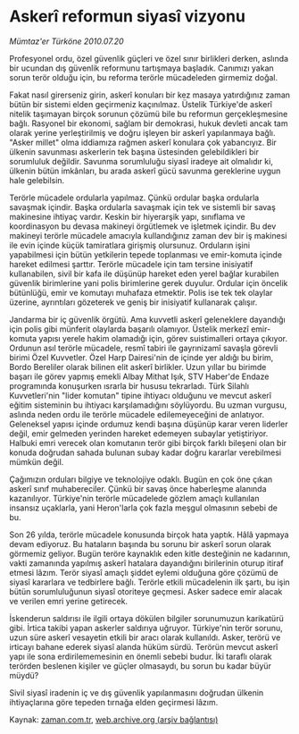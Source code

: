 # Askerî reformun siyasî vizyonu

*Mümtaz'er Türköne 2010.07.20*

<td class="columnist-detail">
<p>Profesyonel ordu, özel güvenlik güçleri ve özel sınır birlikleri derken, aslında bir ucundan dış güvenlik reformunu tartışmaya başladık. Canımızı yakan sorun terör olduğu için, bu reforma terörle mücadeleden girmemiz doğal.</p>
<p>
<div id="haberMetinDiv">
<p>Fakat nasıl girerseniz girin, askerî konuları bir kez masaya yatırdığınız zaman bütün bir sistemi elden geçirmeniz kaçınılmaz. Üstelik Türkiye'de askerî nitelik taşımayan birçok sorunun çözümü bile bu reformun gerçekleşmesine bağlı. Rasyonel bir ekonomi, sağlam bir demokrasi, hukuk devleti ancak tam olarak yerine yerleştirilmiş ve doğru işleyen bir askerî yapılanmaya bağlı. "Asker millet" olma iddiamıza rağmen askerî konulara çok yabancıyız. Bir ülkenin savunması askerlerin tek başına üstesinden gelebildikleri bir sorumluluk değildir. Savunma sorumluluğu siyasî iradeye ait olmalıdır ki, ülkenin bütün imkânları, bu arada askerî gücü savunma gereklerine uygun hale gelebilsin.
<p>Terörle mücadele ordularla yapılmaz. Çünkü ordular başka ordularla savaşmak içindir. Başka ordularla savaşmak için tek ve sistemli bir savaş makinesine ihtiyaç vardır. Keskin bir hiyerarşik yapı, sınıflama ve koordinasyon bu devasa makineyi örgütlemek ve işletmek içindir. Bu dev makineyi terörle mücadele amacıyla kullandığınız zaman dev bir iş makinesi ile evin içinde küçük tamiratlara girişmiş olursunuz. Orduların işini yapabilmesi için bütün yetkilerin tepede toplanması ve emir-komuta içinde hareket edilmesi şarttır. Terörle mücadele için tam tersine inisiyatif kullanabilen, sivil bir kafa ile düşünüp hareket eden yerel bağlar kurabilen güvenlik birimlerine yani polis birimlerine gerek duyulur. Ordular için öncelik bütünlüğü, emir ve komutayı muhafaza etmektir. Polis ise tek tek olaylar üzerine, ayrıntıları gözeterek ve geniş bir inisiyatif kullanarak çalışır.
<p>Jandarma bir iç güvenlik örgütü. Ama kuvvetli askerî geleneklere dayandığı için polis gibi münferit olaylarda başarılı olamıyor. Üstelik merkezî emir-komuta yapısı yerele hakim olamadığı için, görev suistimalleri ortaya çıkıyor. Ordunun asıl terörle mücadele, resmî tabiri ile gayrınizamî savaşla görevli birimi Özel Kuvvetler. Özel Harp Dairesi'nin de içinde yer aldığı bu birim, Bordo Bereliler olarak bilinen elit askerî birlikler. Uzun yıllar bu birimde başarı ile görev yapmış emekli Albay Mithat Işık, STV Haber'de Endaze programında konuşurken ısrarla bir hususu tekrarladı. Türk Silahlı Kuvvetleri'nin "lider komutan" tipine ihtiyacı olduğunu ve mevcut askerî eğitim sisteminin bu ihtiyacı karşılamadığını söylüyordu. Bu uzman vurgusu, aslında neden ordu ile terörle mücadele edilemeyeceğini de anlatıyor. Geleneksel yapısı içinde ordumuz kendi başına düşünüp karar veren liderler değil, emir gelmeden yerinden hareket edemeyen subaylar yetiştiriyor. Halbuki emri verecek olan komutanın terör gibi birçok farklı bileşeni olan bir konuda doğrudan sahada bulunan subay kadar doğru kararlar verebilmesi mümkün değil.
<p>Çağımızın orduları bilgiye ve teknolojiye odaklı. Bugün en çok öne çıkan askerî sınıf muhabereciler. Çünkü bir savaş önce haberleşme alanında kazanılıyor. Türkiye'nin terörle mücadelede gözlem amaçlı kullanılan insansız uçaklarla, yani Heron'larla çok fazla meşgul olmasının sebebi de bu.
<p>Son 26 yılda, terörle mücadele konusunda birçok hata yaptık. Hâlâ yapmaya devam ediyoruz. Bu hataların başında bu sorunu bir askerî sorun olarak görmemiz geliyor. Bugün teröre kaynaklık eden kitle desteğinin ne kadarının, vakti zamanında yapılmış askerî hatalara dayandığını birilerinin oturup itiraf etmesi lâzım. Terör siyasî amaçlı şiddet eylemi olduğuna göre çözümü de siyasî kararlara ve tedbirlere bağlı. Terörle etkili mücadelenin ilk şartı, bu işin bütün sorumluluğunun siyasî otoriteye geçmesi. Asker sadece emir alacak ve verilen emri yerine getirecek.
<p>İskenderun saldırısı ile ilgili ortaya dökülen bilgiler sorunumuzun karikatürü gibi. İrtica takibi yapan askerler saldırıya uğruyor. Türkiye'nin terör sorunu, uzun süre askerî vesayetin etkili bir aracı olarak kullanıldı. Asker, terörü ve irticayı bahane ederek siyasî alanda hüküm sürdü. Terörün mevcut askerî yapı ile sona erdirilememesinin en önemli sebebi budur. İki taraflı olarak terörden beslenen kişiler ve güçler olmasaydı, bu sorun bu kadar büyür müydü?
<p>Sivil siyasî iradenin iç ve dış güvenlik yapılanmasını doğrudan ülkenin ihtiyaçlarına göre tepeden tırnağa elden geçirmesi lâzım. </p></p></p></p></p></p></p></div>
</p>
<a href="http://web.archive.org/web/20110107014604/mailto:m.turkone@zaman.com.tr">
</a></td>

Kaynak: [zaman.com.tr](http://zaman.com.tr/yazar.do?yazino=1006758), [web.archive.org (arşiv bağlantısı)](http://web.archive.org/web/20110107014604/http://www.zaman.com.tr/yazar.do?yazino=1006758)
